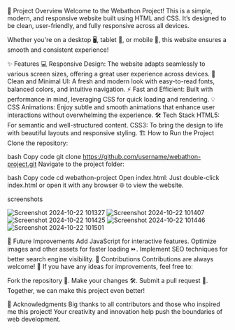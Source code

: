 🚀 Project Overview
Welcome to the Webathon Project! This is a simple, modern, and responsive website built using HTML and CSS. It’s designed to be clean, user-friendly, and fully responsive across all devices.

Whether you're on a desktop 🖥️, tablet 📱, or mobile 📲, this website ensures a smooth and consistent experience!

✨ Features
💻 Responsive Design: The website adapts seamlessly to various screen sizes, offering a great user experience across devices.
🎨 Clean and Minimal UI: A fresh and modern look with easy-to-read fonts, balanced colors, and intuitive navigation.
⚡ Fast and Efficient: Built with performance in mind, leveraging CSS for quick loading and rendering.
💡 CSS Animations: Enjoy subtle and smooth animations that enhance user interactions without overwhelming the experience.
🛠️ Tech Stack
HTML5: For semantic and well-structured content.
CSS3: To bring the design to life with beautiful layouts and responsive styling.
🏗️ How to Run the Project
Clone the repository:

bash
Copy code
git clone https://github.com/username/webathon-project.git
Navigate to the project folder:

bash
Copy code
cd webathon-project
Open index.html: Just double-click index.html or open it with any browser 🌐 to view the website.

screenshots

![Screenshot 2024-10-22 101327](https://github.com/user-attachments/assets/21ce4d5c-e0c0-46da-bd66-371d7fd7e808)
![Screenshot 2024-10-22 101407](https://github.com/user-attachments/assets/4ede1aaa-17e4-4a80-9104-39901bcda988)
![Screenshot 2024-10-22 101425](https://github.com/user-attachments/assets/f4719ec7-06c1-4a5b-b8fd-074cc7d49802)
![Screenshot 2024-10-22 101446](https://github.com/user-attachments/assets/d951d334-90f0-489b-81c8-e6c4e58c1c50)
![Screenshot 2024-10-22 101501](https://github.com/user-attachments/assets/39c96a8b-39ac-424c-a9af-4e3644aa7759)

🌟 Future Improvements
Add JavaScript for interactive features.
Optimize images and other assets for faster loading ⏩.
Implement SEO techniques for better search engine visibility.
🤝 Contributions
Contributions are always welcome! 🎉 If you have any ideas for improvements, feel free to:

Fork the repository 🍴.
Make your changes 🛠️.
Submit a pull request 🤗.
Together, we can make this project even better!

🎉 Acknowledgments
Big thanks to all contributors and those who inspired me this project! Your creativity and innovation help push the boundaries of web development.
